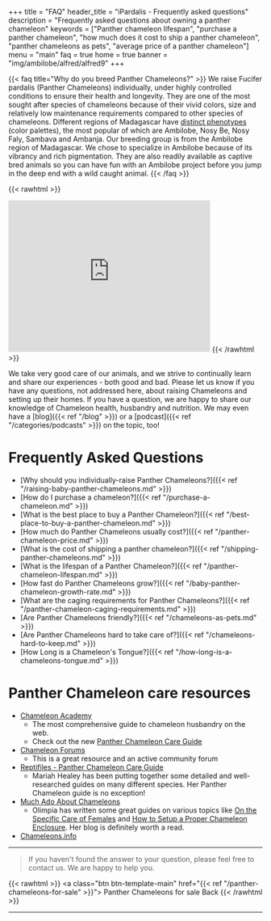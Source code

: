 +++
title = "FAQ"
header_title = "iPardalis - Frequently asked questions"
description = "Frequently asked questions about owning a panther chameleon"
keywords = ["Panther chameleon lifespan", "purchase a panther chameleon", "how much does it cost to ship a panther chameleon", "panther chameleons as pets", "average price of a panther chameleon"]
menu = "main"
faq = true
home = true
banner = "img/ambilobe/alfred/alfred9"
+++

{{< faq title="Why do you breed Panther Chameleons?" >}}
We raise Fucifer pardalis (Panther Chameleons) individually, under highly controlled conditions to ensure their health and longevity. They are one of the most sought after species of chameleons because of their vivid colors, size and relatively low maintenance requirements compared to other species of chameleons. Different regions of Madagascar have [distinct phenotypes](https://www.madcham.de/en/category/chamaeleons-habitatsdaten/lokalformen-von-furcifer-pardalis/) (color palettes), the most popular of which are Ambilobe, Nosy Be, Nosy Faly, Sambava and Ambanja. Our breeding group is from the Ambilobe region of Madagascar. We chose to specialize in Ambilobe because of its vibrancy and rich pigmentation. They are also readily available as captive bred animals so you can have fun with an Ambilobe project before you jump in the deep end with a wild caught animal.
{{< /faq >}}
<br>

{{< rawhtml >}}
<iframe src="https://www.google.com/maps/embed?pb=!1m18!1m12!1m3!1d311974.95676865586!2d49.026378432219275!3d-13.191175344746163!2m3!1f0!2f0!3f0!3m2!1i1024!2i768!4f13.1!3m3!1m2!1s0x2214f52f0a812659%3A0x1b97fc64fe096001!2sAmbilobe%2C%20Madagascar!5e1!3m2!1sen!2sus!4v1707187400333!5m2!1sen!2sus" width="400" height="300" style="border:0;" allowfullscreen="" loading="lazy" referrerpolicy="no-referrer-when-downgrade"></iframe>
{{< /rawhtml >}}

We take very good care of our animals, and we strive to continually learn and share our experiences - both good and bad. Please let us know if you have any questions, not addressed here, about raising Chameleons and setting up their homes.  If you have a question, we are happy to share our knowledge of Chameleon health, husbandry and nutrition. We may even have a [blog]({{< ref "/blog" >}}) or a [podcast]({{< ref "/categories/podcasts" >}}) on the topic, too!

# Frequently Asked Questions
- [Why should you individually-raise Panther Chameleons?]({{< ref "/raising-baby-panther-chameleons.md" >}})
- [How do I purchase a chameleon?]({{< ref "/purchase-a-chameleon.md" >}})
- [What is the best place to buy a Panther Chameleon?]({{< ref "/best-place-to-buy-a-panther-chameleon.md" >}})
- [How much do Panther Chameleons usually cost?]({{< ref "/panther-chameleon-price.md" >}})
- [What is the cost of shipping a panther chameleon?]({{< ref "/shipping-panther-chameleons.md" >}})
- [What is the lifespan of a Panther Chameleon?]({{< ref "/panther-chameleon-lifespan.md" >}})
- [How fast do Panther Chameleons grow?]({{< ref "/baby-panther-chameleon-growth-rate.md" >}})
- [What are the caging requirements for Panther Chameleons?]({{< ref "/panther-chameleon-caging-requirements.md" >}})
- [Are Panther Chameleons friendly?]({{< ref "/chameleons-as-pets.md" >}})
- [Are Panther Chameleons hard to take care of?]({{< ref "/chameleons-hard-to-keep.md" >}})
- [How Long is a Chameleon's Tongue?]({{< ref "/how-long-is-a-chameleons-tongue.md" >}})


# Panther Chameleon care resources

- [Chameleon Academy](https://chameleonacademy.com/)
  - The most comprehensive guide to chameleon husbandry on the web.
  - Check out the new [Panther Chameleon Care Guide](https://chameleonacademy.com/panther-chameleon-care/)
- [Chameleon Forums](https://www.chameleonforums.com/)
  - This is a great resource and an active community forum
- [Reptifiles - Panther Chameleon Care Guide](https://reptifiles.com/panther-chameleon-care-sheet/)
  - Mariah Healey has been putting together some detailed and well-researched guides on many different species. Her Panther Chameleon guide is no exception!
- [Much Ado About Chameleons](http://www.muchadoaboutchameleons.com/)
  - Olimpia has written some great guides on various topics like [On the Specific Care of Females](http://www.muchadoaboutchameleons.com/2012/05/on-specific-care-of-females.html) and [How to Setup a Proper Chameleon Enclosure](http://www.muchadoaboutchameleons.com/2012/04/how-to-set-up-proper-chameleon.html). Her blog is definitely worth a read.
- [Chameleons.info](https://www.chameleons.info/en/furcifer-pardalis/)
---

> If you haven't found the answer to your question, please feel free to contact us. We are happy to help you.

{{< rawhtml >}}
<a class="btn btn-template-main" href="{{< ref "/panther-chameleons-for-sale" >}}"> Panther Chameleons for sale <i class="fas fa-backward"></i> Back </a>
{{< /rawhtml >}}

<hr>
